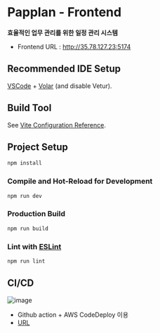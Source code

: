 # Papplan - Frontend

**효율적인 업무 관리를 위한 일정 관리 시스템**

-   Frontend URL : http://35.78.127.23:5174

## Recommended IDE Setup

[VSCode](https://code.visualstudio.com/) + [Volar](https://marketplace.visualstudio.com/items?itemName=Vue.volar) (and disable Vetur).

## Build Tool

See [Vite Configuration Reference](https://vitejs.dev/config/).

## Project Setup

```sh
npm install
```

### Compile and Hot-Reload for Development

```sh
npm run dev
```

### Production Build

```sh
npm run build
```

### Lint with [ESLint](https://eslint.org/)

```sh
npm run lint
```

## CI/CD
![image](https://github.com/T2-Papillon/front-vue/assets/66417882/670ea2af-d070-4e04-9206-491f9998b8a3)
-   Github action + AWS CodeDeploy 이용
-   [URL](http://35.78.127.23:5174)
